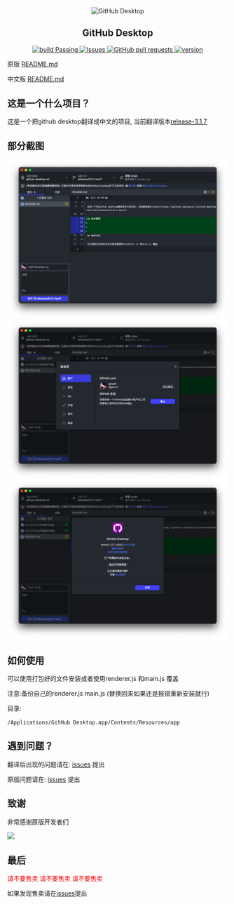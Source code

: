 <p align="center">
 <img width="100px" src="https://desktop.github.com/images/desktop-icon.svg" align="center" alt="GitHub Desktop" />
 <h2 align="center">GitHub Desktop</h2>
</p>
  <p align="center">
    <a href="https://github.com/gouzil/github-desktop-zh/actions">
      <img alt="build Passing" src="https://github.com/gouzil/github-desktop-zh/workflows/CI/badge.svg" />
    </a>
    <a href="https://github.com/gouzil/github-desktop-zh/issues">
      <img alt="Issues" src="https://img.shields.io/github/issues/gouzil/github-desktop-zh?color=0088ff" />
    </a>
    <a href="https://github.com/gouzil/github-desktop-zh/pulls">
      <img alt="GitHub pull requests" src="https://img.shields.io/github/issues-pr/gouzil/github-desktop-zh?color=0088ff" />
    </a>
    <a href="https://github.com/gouzil/github-desktop-zh/releases/tag/version-release-3.1.7">
      <img alt="version" src="https://img.shields.io/badge/version-3.1.7-blue" />
    </a>
  </p>

原版 [README.md](./Original-README-EN.md)

中文版 [README.md](./Original-README-ZH.md)

## 这是一个什么项目？

这是一个把github desktop翻译成中文的项目, 当前翻译版本[release-3.1.7](https://github.com/gouzil/github-desktop-zh/tree/release-3.1.7)

## 部分截图

<img src="docs/images/image1.png" height=50%/>
<img src="docs/images/image2.png" height=50%/>
<img src="docs/images/image3.png" height=50%/>

## 如何使用

可以使用打包好的文件安装或者使用renderer.js 和main.js 覆盖

注意:备份自己的renderer.js main.js (替换回来如果还是报错重新安装就行)

目录:
```bash
/Applications/GitHub Desktop.app/Contents/Resources/app
```

## 遇到问题？

翻译后出现的问题请在: [issues](https://github.com/gouzil/github-desktop-zh/issues) 提出

原版问题请在: [issues](https://github.com/desktop/desktop/issues) 提出

## 致谢

非常感谢原版开发者们

<a href="https://github.com/wechaty/python-wechaty/graphs/contributors">
  <img src="https://contrib.rocks/image?repo=wechaty/python-wechaty" />
</a>

## 最后

<font color="red"> 请不要售卖 </font>
<font color="red"> 请不要售卖 </font>
<font color="red"> 请不要售卖 </font>

如果发现售卖请在[issues](https://github.com/gouzil/github-desktop-zh/issues)提出
